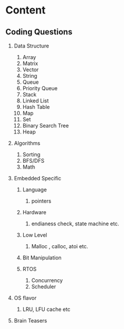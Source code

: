 # Content

## Coding Questions

1. Data Structure 
   1. Array
   2. Matrix
   3. Vector
   4. String
   5. Queue
   6. Priority Queue
   7. Stack
   8. Linked List 
   9.  Hash Table
   10. Map
   11. Set
   12. Binary Search Tree 
   13. Heap

2.  Algorithms 
    1.  Sorting
    2.  BFS/DFS
    3.  Math
   
3. Embedded Specific
   1. Language 
      1. pointers 
   
   2. Hardware
      1. endianess check, state machine etc.

   3. Low Level
      1. Malloc , calloc, atoi etc.

   4. Bit Manipulation
   5. RTOS
      1. Concurrency
      2. Scheduler
   

4. OS flavor
   1. LRU, LFU cache etc

5. Brain Teasers
